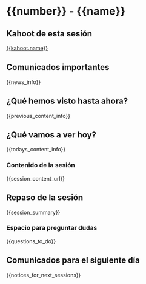 # {{number}} - {{name}}

## Kahoot de esta sesión

[{{kahoot.name}}]({{kahoot.url}})


## Comunicados importantes

{{news_info}}


## ¿Qué hemos visto hasta ahora?

{{previous_content_info}}


## ¿Qué vamos a ver hoy?

{{todays_content_info}}

### Contenido de la sesión

{{session_content_url}}


## Repaso de la sesión

{{session_summary}}

### Espacio para preguntar dudas

{{questions_to_do}}


## Comunicados para el siguiente día

{{notices_for_next_sessions}}
